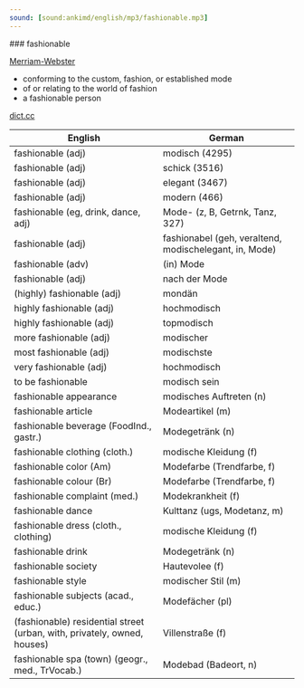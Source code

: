 ```yaml
---
sound: [sound:ankimd/english/mp3/fashionable.mp3]
---
```


\### fashionable

[Merriam-Webster](https://www.merriam-webster.com/dictionary/fashionable)

- conforming to the custom, fashion, or established mode
- of or relating to the world of fashion
- a fashionable person

[dict.cc](https://www.dict.cc/fashionable)

| English        | German       |
| -------------- | ------------ |
| fashionable (adj) | modisch (4295) |
| fashionable (adj) | schick (3516) |
| fashionable (adj) | elegant (3467) |
| fashionable (adj) | modern (466) |
| fashionable (eg, drink, dance, adj) | Mode- (z, B, Getrnk, Tanz, 327) |
| fashionable (adj) | fashionabel (geh, veraltend, modischelegant, in, Mode) |
| fashionable (adv) | (in) Mode |
| fashionable (adj) | nach der Mode |
| (highly) fashionable (adj) | mondän |
| highly fashionable (adj) | hochmodisch |
| highly fashionable (adj) | topmodisch |
| more fashionable (adj) | modischer |
| most fashionable (adj) | modischste |
| very fashionable (adj) | hochmodisch |
| to be fashionable | modisch sein |
| fashionable appearance | modisches Auftreten (n) |
| fashionable article | Modeartikel (m) |
| fashionable beverage (FoodInd., gastr.) | Modegetränk (n) |
| fashionable clothing (cloth.) | modische Kleidung (f) |
| fashionable color (Am) | Modefarbe (Trendfarbe, f) |
| fashionable colour (Br) | Modefarbe (Trendfarbe, f) |
| fashionable complaint (med.) | Modekrankheit (f) |
| fashionable dance | Kulttanz (ugs, Modetanz, m) |
| fashionable dress (cloth., clothing) | modische Kleidung (f) |
| fashionable drink | Modegetränk (n) |
| fashionable society | Hautevolee (f) |
| fashionable style | modischer Stil (m) |
| fashionable subjects (acad., educ.) | Modefächer (pl) |
| (fashionable) residential street (urban, with, privately, owned, houses) | Villenstraße (f) |
| fashionable spa (town) (geogr., med., TrVocab.) | Modebad (Badeort, n) |
